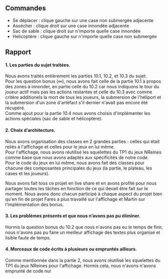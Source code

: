 ## Commandes
- Se déplacer : clique gauche sur une case non submergée adjacente
- Assécher : clique droit sur une case innondée adjacente
- Sac de sable : clique droit sur n'importe quelle case innondée
- Helicoptère : clique gauche sur n'importe quelle case non submergée

## Rapport

#### 1. Les parties du sujet traitées.

Nous avons traités entièrement les parties 10.1, 10.2, et 10.3 du sujet.\
Pour les question bonus (∞), nous avons fait celle de la partie 10.1 à propos des zones à innonder, en partie celle du 10.2 car nous indiquons le tour du joueur actif mais pas les actions restantes et celle du 10.3 avec comme critère additionels la mort de tous les joueurs, la submersion de l'héliport et la submersion d'un zone d'artéfact s'il dernier n'avait pas encore été récupéré.\
Comme ajout pour la partie 10.4 nous avons choisis d'implémenter les actions spéciales (sac de sable et hélicoptère).


#### 2. Choix d’architecture.

Nous avons organisation des classes en 2 grandes parties : celles qui était reliés à l'affichage et celles pour le jeux en lui même.\
Pour l'affichage, nous avons réutilisé les squelettes du TP1 du jeux NReines comme base que nous avons adaptés aux spécificités de notre code.\
Pour le code du jeux en lui même, nous avons fait des classes pour chacune des composantes principales du jeux (la partie, le plateau, les cases et les joueurs).

Nous avons fait tous ce projet en live share et en avons profité pour nous partager toutes les tâches en fonction de ce qui devait être fait sur le moment. Nous avons donc chacun participé à chaque aspect du projet bien qu'en fin de projet Fares a plus travaillé sur l'affichage et Martin sur l'implémentation des bonus.


#### 3. Les problèmes présents et que nous n’avons pas pu éliminer.

Hormis la question bonus du 10.2 que nous n'avons pas eu le temps de finir, nous n'avons pas pu faire un meilleur affichage des textes plus organisé et lisible faute de temps.


#### 4. Morceaux de code écrits à plusieurs ou empruntés ailleurs.

Comme mentionnée dans la partie 2, nous avons réutilisé les squelettes du TP1 du jeux NReines pour l'affichage. Hormis cela, nous n'avons n'avons emprunté de code nul

